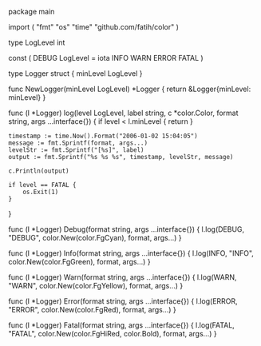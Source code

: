 
package main

import (
	"fmt"
	"os"
	"time"
	"github.com/fatih/color"
)

type LogLevel int

const (
	DEBUG LogLevel = iota
	INFO
	WARN
	ERROR
	FATAL
)

type Logger struct {
	minLevel LogLevel
}

func NewLogger(minLevel LogLevel) *Logger {
	return &Logger{minLevel: minLevel}
}

func (l *Logger) log(level LogLevel, label string, c *color.Color, format string, args ...interface{}) {
	if level < l.minLevel {
		return
	}

	timestamp := time.Now().Format("2006-01-02 15:04:05")
	message := fmt.Sprintf(format, args...)
	levelStr := fmt.Sprintf("[%s]", label)
	output := fmt.Sprintf("%s %s %s", timestamp, levelStr, message)

	c.Println(output)

	if level == FATAL {
		os.Exit(1)
	}
}

func (l *Logger) Debug(format string, args ...interface{}) {
	l.log(DEBUG, "DEBUG", color.New(color.FgCyan), format, args...)
}

func (l *Logger) Info(format string, args ...interface{}) {
	l.log(INFO, "INFO", color.New(color.FgGreen), format, args...)
}

func (l *Logger) Warn(format string, args ...interface{}) {
	l.log(WARN, "WARN", color.New(color.FgYellow), format, args...)
}

func (l *Logger) Error(format string, args ...interface{}) {
	l.log(ERROR, "ERROR", color.New(color.FgRed), format, args...)
}

func (l *Logger) Fatal(format string, args ...interface{}) {
	l.log(FATAL, "FATAL", color.New(color.FgHiRed, color.Bold), format, args...)
}

